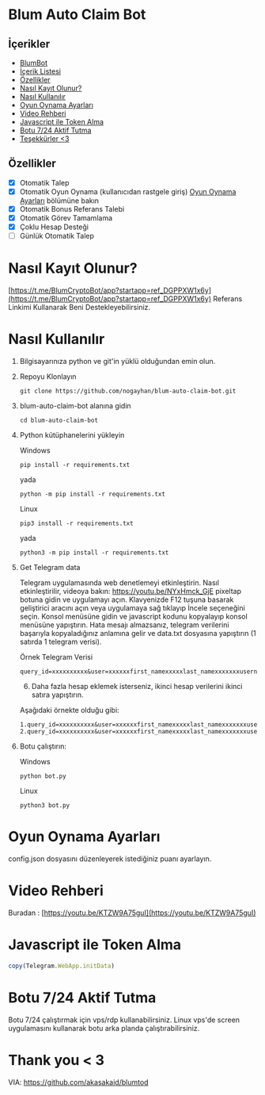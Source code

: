 # Blum Auto Claim Bot

## İçerikler
- [BlumBot](#blumtod)
- [İçerik Listesi](#table-of-contents)
- [Özellikler](#özellikler)
- [Nasıl Kayıt Olunur?](#nasıl-kayıt-olunur)
- [Nasıl Kullanılır](#nasıl-kullanılır)
- [Oyun Oynama Ayarları](#oyun-oynama-ayarları)
- [Video Rehberi](#verileri-alma-videosu)
- [Javascript ile Token Alma](#masaüstü-için-telegram-verilerini-alma-javascript-komutu)
- [Botu 7/24 Aktif Tutma](#724-çalıştırma)
- [Teşekkürler <3](#teşekkürler-3)

## Özellikler

- [x] Otomatik Talep
- [x] Otomatik Oyun Oynama (kullanıcıdan rastgele giriş) [Oyun Oynama Ayarları](#oyun-oynama-ayarları) bölümüne bakın
- [x] Otomatik Bonus Referans Talebi
- [x] Otomatik Görev Tamamlama
- [x] Çoklu Hesap Desteği
- [ ] Günlük Otomatik Talep

# Nasıl Kayıt Olunur?

[https://t.me/BlumCryptoBot/app?startapp=ref_DGPPXW1x6y](https://t.me/BlumCryptoBot/app?startapp=ref_DGPPXW1x6y) Referans Linkimi Kullanarak Beni Destekleyebilirsiniz.

# Nasıl Kullanılır

1. Bilgisayarınıza python ve git'in yüklü olduğundan emin olun.

2. Repoyu Klonlayın
   ```shell
   git clone https://github.com/nogayhan/blum-auto-claim-bot.git
   ```
3. blum-auto-claim-bot alanına gidin
   ```
   cd blum-auto-claim-bot
   ```
4. Python kütüphanelerini yükleyin
   
   Windows
   ```
   pip install -r requirements.txt
   ```

   yada

   ```
   python -m pip install -r requirements.txt
   ```

   Linux

   ```
   pip3 install -r requirements.txt
   ```

   yada

   ```
   python3 -m pip install -r requirements.txt
   ```

5. Get Telegram data
   
   Telegram uygulamasında web denetlemeyi etkinleştirin. Nasıl etkinleştirilir, videoya bakın: https://youtu.be/NYxHmck_GjE
   pixeltap botuna gidin ve uygulamayı açın.
   Klavyenizde F12 tuşuna basarak geliştirici aracını açın veya uygulamaya sağ tıklayıp İncele seçeneğini seçin.
   Konsol menüsüne gidin ve javascript kodunu kopyalayıp konsol menüsüne yapıştırın.
   Hata mesajı almazsanız, telegram verilerini başarıyla kopyaladığınız anlamına gelir ve data.txt dosyasına yapıştırın (1 satırda 1 telegram verisi).
   
   Örnek Telegram Verisi

   ```
   query_id=xxxxxxxxxx&user=xxxxxxfirst_namexxxxxlast_namexxxxxxxusernamexxxxxxxlanguage_codexxxxxxxallows_write_to_pmxxxxxxx&auth_date=xxxxxx&hash=xxxxxxxxxxxxxxxxxxxxx
   ```

   6. Daha fazla hesap eklemek isterseniz, ikinci hesap verilerini ikinci satıra yapıştırın.
   
   Aşağıdaki örnekte olduğu gibi:

   ```
   1.query_id=xxxxxxxxxx&user=xxxxxxfirst_namexxxxxlast_namexxxxxxxusernamexxxxxxxlanguage_codexxxxxxxallows_write_to_pmxxxxxxx&auth_date=xxxxxx&hash=xxxxxxxxxxxxxxxxxxxxx
   2.query_id=xxxxxxxxxx&user=xxxxxxfirst_namexxxxxlast_namexxxxxxxusernamexxxxxxxlanguage_codexxxxxxxallows_write_to_pmxxxxxxx&auth_date=xxxxxx&hash=xxxxxxxxxxxxxxxxxxxxx
   ```

6. Botu çalıştırın:
   
   Windows
   
   ```shell
   python bot.py
   ```

   Linux

   ```shell
   python3 bot.py
   ```

# Oyun Oynama Ayarları

config.json dosyasını düzenleyerek istediğiniz puanı ayarlayın.


# Video Rehberi


Buradan : [https://youtu.be/KTZW9A75guI](https://youtu.be/KTZW9A75guI)

# Javascript ile Token Alma

```javascript
copy(Telegram.WebApp.initData)
```

# Botu 7/24 Aktif Tutma

Botu 7/24 çalıştırmak için vps/rdp kullanabilirsiniz. Linux vps'de screen uygulamasını kullanarak botu arka planda çalıştırabilirsiniz.


# Thank you < 3

VIA: https://github.com/akasakaid/blumtod
